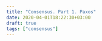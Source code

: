 ```yaml
---
title: "Consensus. Part 1. Paxos"
date: 2020-04-01T18:22:30+03:00
draft: true
tags: ["consensus"]
---
```


